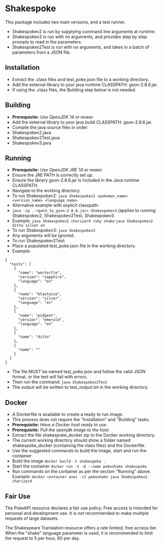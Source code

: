 # Shakespoke
This package includes two main versions, and a test runner.
 - Shakespokev2 is run by supplying command line arguments at runtime.
 - Shakespokev3 is run with no arguments, and provides step by step prompts to read in the parameters.
 - Shakespokev2Test is run with no arguments, and takes in a batch of parameters from a JSON file.

## Installation
 - Extract the .class files and test_poke.json file to a working directory.
 - Add the external library to your java runtime CLASSPATH: gson-2.8.6.jar.
 - If using the .class files, the Building step below is not needed.

## Building
 - **Prerequisite:** *Use OpenJDK 14 or newer.*
 - Add the external library to your java build CLASSPATH: gson-2.8.6.jar.
 - Compile the java source files in order:
  - Shakespokev2.java
  - Shakespokev2Test.java
  - Shakespokev3.java

## Running
 - **Prerequisite:** *Use OpenJDK JRE 14 or newer.*
 - Ensure the JRE PATH is correctly set up.
 - Ensure the library gson-2.8.6.jar is included in the Java runtime CLASSPATH.
 - Navigate to the working directory.
  - To run Shakespokev2:
    `java Shakespokev2 <pokemon_name> <version_name> <language_name>`
  - Alternative example with explicit classpath:
  - `java -cp .:<path_to_gson-2.8.6.jar> Shakespokev3` (applies to running Shakespokev2, Shakespokev2Test, Shakespokev3
  - Example:
    `java Shakespokev2 charizard ruby shake`
    `java Shakespokev2 ditto silver en`
  - To run Shakespokev3:
    `java Shakespokev3`
  - Any arguments will be ignored.
  - To run Shakespokev2Test:
  - Place a populated test_poke.json file in the working directory.
  - Example:
````
{
  "tests": [
	{
	  "name": "wartortle",
	  "version": "sapphire",
	  "language": "en"
    },
    {
	  "name": "blastoise",
	  "version": "silver",
	  "language": "en"
	},
	{
	  "name": "pidgeot",
	  "version": "emerald",
	  "language": "en"
	},
	{
	  "name": "ditto"
	},
	{
	  "name": ""
	}
  ]
}
````
  - The file MUST be named test_poke.json and follow the valid JSON format, or the test will fail with errors.
  - Then run the command:
    `java Shakespokev2Test`
  - The output will be written to test_output.txt in the working directory.
  
## Docker
 - A Dockerfile is available to create a ready to run image.
 - This process does not require the "Installation" and "Building" tasks.
 - **Prerequisite:** *Have a Docker host ready to use.*
 - **Prerequisite:** *Pull the openjdk image to the host.*
 - Extract the file shakespoke_docker.zip to the Docker working directory.
 - The current working directory should show a folder named shakespoke_docker (containing the class files) and the Dockerfile.
 - Use the suggested commands to build the image, start and run the container:
  - Build the image
  `docker build -t shakespoke .`
  - Start the container
  `docker run -t -d --name pokeshake shakespoke`
  - Run commands on the container as per the section "Running" above. Example:
  `docker container exec -it pokeshake java Shakespokev2 charizard`
  
## Fair Use
The PokeAPI resource declares a fair use policy: Free access is intended for personal and development use.
It is not recommended to make multiple requests of large datasets.

The Shakespeare Translation resource offers a rate limited, free access tier.
When the "shake" language parameter is used, it is recommended to limit the request to 5 per hour, 60 per day.
